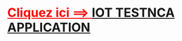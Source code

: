 <h1><font color="red"><u>Cliquez ici ==> </u></font><a href="http://16-u0117.intranice.ville-nice.fr:5555/"> IOT TESTNCA APPLICATION </a></h1>